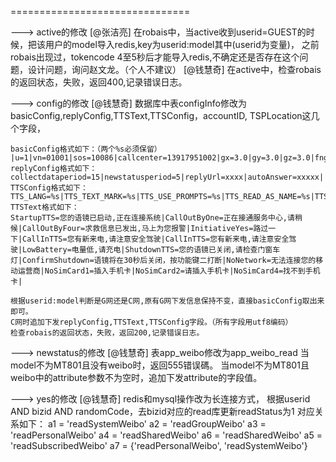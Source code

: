 ===============================

---> active的修改
	[@张洁亮]
	在robais中，当active收到userid=GUEST的时候，把该用户的model导入redis,key为userid:model其中(userid为变量)，
	之前robais出现过，tokencode 4至5秒后才能导入redis,不确定还是否存在这个问题，设计问题，询问赵文龙。（个人不建议）
	[@钱慧奇]
	在active中，检查robais的返回状态，失败，返回400,记录错误日志。

---> config的修改
	[@钱慧奇]
	数据库中表configInfo修改为basicConfig,replyConfig,TTSText,TTSConfig，accountID, TSPLocation这几个字段，
	
	basicConfig格式如下：（两个%s必须保留）
	|u=1|vn=01001|sos=10086|callcenter=13917951002|gx=3.0|gy=3.0|gz=3.0|fngps=5|fngsensor=1|domain=192.168.1.6|port=80|userid=%s|status=0|code=%s|
	replyConfig格式如下：
	collectdataperiod=15|newstatusperiod=5|replyUrl=xxxx|autoAnswer=xxxxx|
	TTSConfig格式如下：
	TTS_LANG=%s|TTS_TEXT_MARK=%s|TTS_USE_PROMPTS=%s|TTS_READ_AS_NAME=%s|TTS_READ_DIGIT=%s|TTS_SPEAK_STYLE=%s|TTS_VOICE_SPEED=%s|TTS_VOICE_PITCH=%s|TTS_VOLUME=%s|TTS_VEMODE=%s|
	TTSText格式如下：
	StartupTTS=您的语镜已启动,正在连接系统|CallOutByOne=正在接通服务中心,请稍候|CallOutByFour=求救信息已发出,马上为您报警|InitiativeYes=路过一下|CallInTTS=您有新来电,请注意安全驾驶|CallInTTS=您有新来电,请注意安全驾驶|LowBattery=电量低,请充电|ShutdownTTS=您的语镜已关闭,请检查门窗车灯|ConfirmShutdown=语镜将在30秒后关闭，按功能键二打断|NoNetwork=无法连接您的移动运营商|NoSimCard1=插入手机卡|NoSimCard2=请插入手机卡|NoSimCard4=找不到手机卡|
	
	根据userid:model判断是G网还是C网,原有G网下发信息保持不变，直接basicConfig取出来即可。
	C网时追加下发replyConfig,TTSText,TTSConfig字段。（所有字段用utf8编码）
	检查robais的返回状态，失败，返回200,记录错误日志。

---> newstatus的修改 
	[@钱慧奇]
	表app_weibo修改为app_weibo_read
	当model不为MT801且没有weibo时，返回555错误碼。
	当model不为MT801且weibo中的attribute参数不为空时，追加下发attribute的字段值。

---> yes的修改
	[@钱慧奇]
	redis和mysql操作改为长连接方式，
	根据userid AND bizid AND randomCode，去bizid对应的read库更新readStatus为1
	对应关系如下：
	a1 = 'readSystemWeibo'
	a2 = 'readGroupWeibo'
	a3 = 'readPersonalWeibo'
	a4 = 'readSharedWeibo'
	a6 = 'readSharedWeibo'
	a5 = 'readSubscribedWeibo'
	a7 = {'readPersonalWeibo', 'readSystemWeibo'}
